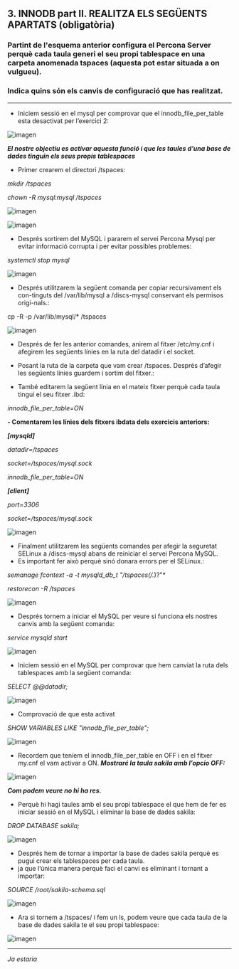 ## 3. INNODB part II. REALITZA ELS SEGÜENTS APARTATS (obligatòria)  

### Partint de l'esquema anterior configura el Percona Server perquè cada taula generi el seu propi tablespace en una carpeta anomenada tspaces (aquesta pot estar situada a on vulgueu).
### Indica quins són els canvis de configuració que has realitzat.

***

- Iniciem sessió en el mysql per comprovar que el innodb_file_per_table esta desactivat per l’exercici 2:

![imagen](https://user-images.githubusercontent.com/61557739/161814497-736068ff-ea61-49a1-a223-e73cc2bf0d1e.png)

***El nostre objectiu es activar aquesta funció i que les taules d’una base de dades tinguin els seus propis tablespaces***

- Primer crearem el directori /tspaces:

*mkdir /tspaces*

*chown -R mysql:mysql /tspaces*

![imagen](https://user-images.githubusercontent.com/61557739/161814600-04678db8-1838-4c54-8e63-1abfa0718a8b.png)

![imagen](https://user-images.githubusercontent.com/61557739/161814613-a578cdda-a09e-4a9c-b68a-248d12f19b0f.png)

- Després sortirem del MySQL i pararem el servei Percona Mysql per evitar informació corrupta i per evitar possibles problemes:

*systemctl stop mysql*

![imagen](https://user-images.githubusercontent.com/61557739/161814668-b312a70b-ca61-420e-93f5-e3c5e3e2387d.png)

- Després utilitzarem la següent comanda per copiar recursivament els con-tinguts del /var/lib/mysql a /discs-mysql conservant els permisos origi-nals.:

cp -R -p /var/lib/mysql/* /tspaces

![imagen](https://user-images.githubusercontent.com/61557739/161814814-7e490ca5-f8e8-4b3f-82aa-a1a8c84b0075.png)

- Després de fer les anterior comandes, anirem al fitxer /etc/my.cnf i afegirem les següents línies en la ruta del datadir i el socket.
- Posant la ruta de la carpeta que vam crear /tspaces. Després d’afegir les següents línies guardem i sortim del fitxer.:

- També editarem la següent línia en el mateix fitxer perquè cada taula tingui el seu fitxer .ibd:

*innodb_file_per_table=ON*

**- Comentarem les línies dels fitxers ibdata dels exercicis anteriors:**

***[mysqld]***

*datadir=/tspaces*

*socket=/tspaces/mysql.sock*

*innodb_file_per_table=ON*

***[client]***

*port=3306*

*socket=/tspaces/mysql.sock*

![imagen](https://user-images.githubusercontent.com/61557739/161815054-5549f45e-cf5f-4b68-b689-db1bbab6109d.png)

- Finalment utilitzarem les següents comandes per afegir la seguretat SELinux a /discs-mysql abans de reiniciar el servei Percona MySQL. 
- Es important fer això perquè sinó donara errors per el SELinux.:

*semanage fcontext -a -t mysqld_db_t "/tspaces(/.*)?"*

*restorecon -R /tspaces*

![imagen](https://user-images.githubusercontent.com/61557739/161840745-53fe1215-5c88-491b-91c2-2fd2ba9188ea.png)

- Després tornem a iniciar el MySQL per veure si funciona els nostres canvis amb la següent comanda:

*service mysqld start*

![imagen](https://user-images.githubusercontent.com/61557739/161840863-bf719bb9-9917-41fa-922d-6bb99d27e6ed.png)

- Iniciem sessió en el MySQL per comprovar que hem canviat la ruta dels tablespaces amb la següent comanda:

*SELECT @@datadir;*

![imagen](https://user-images.githubusercontent.com/61557739/161840910-63d27b2b-4904-4bf3-9a71-b33b2e0b2f29.png)


- Comprovació de que esta activat

*SHOW VARIABLES LIKE "innodb_file_per_table";*

![imagen](https://user-images.githubusercontent.com/61557739/161841023-6b83bf30-aba7-4d1c-af3f-e8b2ed7a8081.png)

- Recordem que teníem el innodb_file_per_table en OFF i en el fitxer my.cnf el vam activar a ON. 
***Mostraré la taula sakila amb l’opcio OFF:***

![imagen](https://user-images.githubusercontent.com/61557739/161841064-c431b119-9ddb-42c3-8b72-36f63bd3c4d8.png)


***Com podem veure no hi ha res.***

- Perquè hi hagi taules amb el seu propi tablespace el que hem de fer es iniciar sessió en el MySQL i eliminar la base de dades sakila:

*DROP DATABASE sakila;*

![imagen](https://user-images.githubusercontent.com/61557739/161841198-09319db7-02e0-4e16-bdc4-ed5a9d3ac77c.png)


- Després hem de tornar a importar la base de dades sakila perquè es pugui crear els tablespaces per cada taula.
- ja que l’única manera perquè faci el canvi es eliminant i tornant a importar:

*SOURCE /root/sakila-schema.sql*

![imagen](https://user-images.githubusercontent.com/61557739/161841298-9a2a0f47-0cba-4c30-b113-5a1b8a964a1c.png)

- Ara si tornem a /tspaces/ i fem un ls, podem veure que cada taula de la base de dades sakila te el seu propi tablespace:

![imagen](https://user-images.githubusercontent.com/61557739/161841417-798e5e31-bfbe-45af-b30a-80c41284bb59.png)

***

*Ja estaria*
